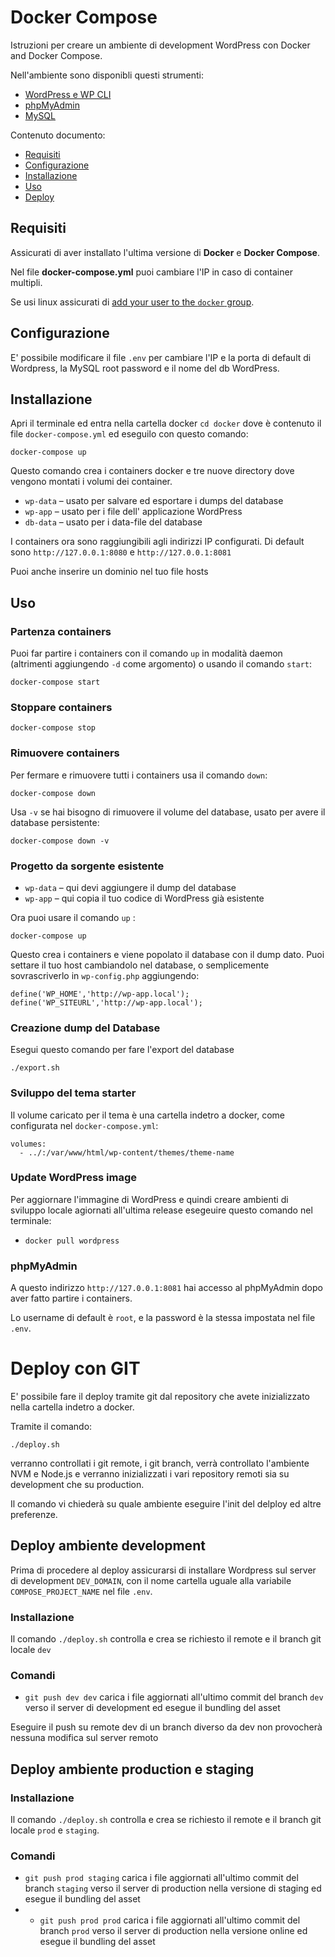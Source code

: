 # Docker Compose

Istruzioni per creare un ambiente di development WordPress con Docker and Docker Compose.

Nell'ambiente sono disponibli questi strumenti:

- [WordPress e WP CLI](https://hub.docker.com/_/wordpress/)
- [phpMyAdmin](https://hub.docker.com/r/phpmyadmin/phpmyadmin/)
- [MySQL](https://hub.docker.com/_/mysql/)

Contenuto documento:

- [Requisiti](#requisiti)
- [Configurazione](#configurazione)
- [Installazione](#installazione)
- [Uso](#uso)
- [Deploy](#deploy-con-git)

## Requisiti

Assicurati di aver installato l'ultima versione di **Docker** e **Docker Compose**.

Nel file **docker-compose.yml** puoi cambiare l'IP in caso di container multipli.

Se usi linux assicurati di [add your user to the `docker` group](https://docs.docker.com/install/linux/linux-postinstall/#manage-docker-as-a-non-root-user).

## Configurazione

E' possibile modificare il file `.env` per cambiare l'IP e la porta di default di Wordpress, la MySQL root password e il nome del db WordPress.

## Installazione

Apri il terminale ed entra nella cartella docker `cd docker` dove è contenuto il file `docker-compose.yml` ed eseguilo con questo comando:

```
docker-compose up
```

Questo comando crea i containers docker e tre nuove directory dove vengono montati i volumi dei container.

* `wp-data` – usato per salvare ed esportare i dumps del database
* `wp-app` – usato per i file dell' applicazione WordPress 
* `db-data` – usato per i data-file del database

I containers ora sono raggiungibili agli indirizzi IP configurati.
Di default sono `http://127.0.0.1:8080` e `http://127.0.0.1:8081`

Puoi anche inserire un dominio nel tuo file hosts 

## Uso

### Partenza containers

Puoi far partire i containers con il comando `up` in modalità daemon (altrimenti aggiungendo `-d` come argomento) o usando il comando `start`:

```
docker-compose start
```

### Stoppare containers

```
docker-compose stop
```

### Rimuovere containers

Per fermare e rimuovere tutti i containers usa il comando `down`:

```
docker-compose down
```

Usa `-v` se hai bisogno di rimuovere il volume del database, usato per avere il database persistente:

```
docker-compose down -v
```

### Progetto da sorgente esistente

* `wp-data` – qui devi aggiungere il dump del database
* `wp-app` – qui copia il tuo codice di WordPress già esistente

Ora puoi usare il comando `up` :

```
docker-compose up
```

Questo crea i containers e viene popolato il database con il dump dato. Puoi settare il tuo host cambiandolo nel database, o semplicemente sovrascriverlo in `wp-config.php` aggiungendo:

```
define('WP_HOME','http://wp-app.local');
define('WP_SITEURL','http://wp-app.local');
```

### Creazione dump del Database

Esegui questo comando per fare l'export del database
```
./export.sh
```

### Sviluppo del tema starter

Il volume caricato per il tema è una cartella indetro a docker, come configurata nel `docker-compose.yml`:

```
volumes:
  - ../:/var/www/html/wp-content/themes/theme-name
```

### Update WordPress image

Per aggiornare l'immagine di WordPress e quindi creare ambienti di sviluppo locale agiornati all'ultima release esegeuire questo comando nel terminale:

- `docker pull wordpress`

### phpMyAdmin

A questo indirizzo `http://127.0.0.1:8081` hai accesso al phpMyAdmin dopo aver fatto partire i containers.

Lo username di default è `root`, e la password è la stessa impostata nel file `.env`.

# Deploy con GIT

E' possibile fare il deploy tramite git dal repository che avete inizializzato nella cartella indetro a docker.

Tramite il comando: 
```
./deploy.sh
```
verranno controllati i git remote, i git branch, verrà controllato l'ambiente NVM e Node.js e verranno inizializzati i vari repository remoti sia su development che su production.

Il comando vi chiederà su quale ambiente eseguire l'init del delploy ed altre preferenze.

## Deploy ambiente development

Prima di procedere al deploy assicurarsi di installare Wordpress sul server di development `DEV_DOMAIN`, con il nome cartella uguale alla variabile `COMPOSE_PROJECT_NAME` nel file `.env`.

### Installazione

Il comando `./deploy.sh` controlla e crea se richiesto il remote e il branch git locale `dev`

### Comandi
- `git push dev dev` carica i file aggiornati all'ultimo commit del branch `dev` verso il server di development ed esegue il bundling del asset

Eseguire il push su remote dev di un branch diverso da dev non provocherà nessuna modifica sul server remoto

## Deploy ambiente production e staging

### Installazione

Il comando `./deploy.sh` controlla e crea se richiesto il remote e il branch git locale `prod` e `staging`.

### Comandi
- `git push prod staging` carica i file aggiornati all'ultimo commit del branch `staging` verso il server di production nella versione di staging ed esegue il bundling del asset
- - `git push prod prod` carica i file aggiornati all'ultimo commit del branch `prod` verso il server di production nella versione online ed esegue il bundling del asset